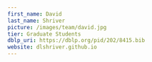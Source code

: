 ```yaml
---
first_name: David
last_name: Shriver
picture: /images/team/david.jpg
tier: Graduate Students
dblp_uri: https://dblp.org/pid/202/8415.bib
website: dlshriver.github.io
---
```

